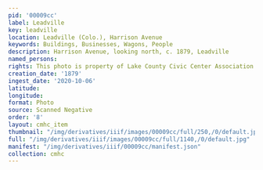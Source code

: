 ```yaml
---
pid: '00009cc'
label: Leadville
key: leadville
location: Leadville (Colo.), Harrison Avenue
keywords: Buildings, Businesses, Wagons, People
description: Harrison Avenue, looking north, c. 1879, Leadville
named_persons: 
rights: This photo is property of Lake County Civic Center Association.
creation_date: '1879'
ingest_date: '2020-10-06'
latitude: 
longitude: 
format: Photo
source: Scanned Negative
order: '8'
layout: cmhc_item
thumbnail: "/img/derivatives/iiif/images/00009cc/full/250,/0/default.jpg"
full: "/img/derivatives/iiif/images/00009cc/full/1140,/0/default.jpg"
manifest: "/img/derivatives/iiif/00009cc/manifest.json"
collection: cmhc
---
```

